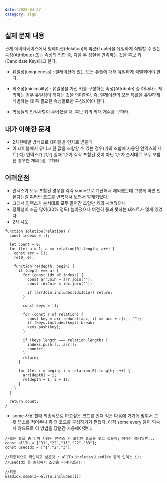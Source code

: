```yaml
---
date: 2022-04-27
category: algo
---
```


## 실제 문제 내용

관계 데이터베이스에서 릴레이션(Relation)의 튜플(Tuple)을 유일하게 식별할 수 있는 속성(Attribute) 또는 속성의 집합 중, 다음 두 성질을 만족하는 것을 후보 키(Candidate Key)라고 한다.

- 유일성(uniqueness) : 릴레이션에 있는 모든 튜플에 대해 유일하게 식별되어야 한다.
- 최소성(minimality) : 유일성을 가진 키를 구성하는 속성(Attribute) 중 하나라도 제외하는 경우 유일성이 깨지는 것을 의미한다. 즉, 릴레이션의 모든 튜플을 유일하게 식별하는 데 꼭 필요한 속성들로만 구성되어야 한다.

- 학생들의 인적사항이 주어졌을 때, 후보 키의 최대 개수를 구하라.

## 내가 이해한 문제

- 2차원배열 방식으로 테이블을 인자로 받을때
- 이 테이블에서 유니크 한 값을 조합할 수 있는 경우(키의 조합에 사용된 인덱스의 세트(
  예) 인덱스가 [1,2] 일때 1,2가 각각 포함된 것이 아닌 1,2가 순서대로 모두 포함된 경우만 제외
  )를 구하라

## 어려운점

- 인덱스가 모두 포함된 경우를 각각 some으로 계산해서 제외했는데 그렇게 하면 안된다는걸 여러번 코드를 반복해서 보면서 알게되었다.
- 그래서 인덱스가 순서대로 모두 들어간 조합만 제외 시켜줬더니
- 정확성이 조금 많이(30% 정도) 높아졌으나 여전히 통과 못하는 테스트가 몇개 있었다.
- 2차 시도

```
function solution(relation) {
  const indexs = [];

  let count = 0;
  for (let a = 1; a <= relation[0].length; a++) {
    const arr = [];
    re(0, 0);

    function re(depth, begin) {
      if (depth === a) {
        for (const idx of indexs) {
          const arrJoin = arr.join("");
          const idxJoin = idx.join("");

          if (arrJoin.includes(idxJoin)) return;
        }

        const keys = [];

        for (const r of relation) {
          const key = arr.reduce((acc, i) => acc + r[i], "");
          if (keys.includes(key)) break;
          keys.push(key);
        }

        if (keys.length === relation.length) {
          indexs.push([...arr]);
          count++;
        }
        return;
      }

      for (let i = begin; i < relation[0].length; i++) {
        arr[depth] = i;
        re(depth + 1, i + 1);
      }
    }
  }

  return count;
}
```

- some 사용 할때 최종적으로 하고싶은 코드를 먼저 적은 다음에 거기에 맞춰서 그 윗 뎁스를 적어주니 좀 더 코드를 구성하기가 편했다. 아직 some every 등이 익숙치 않으므로 이 방법을 당분간 사용해야겠다.

```
//모든 튜플 중 이미 사용된 인덱스 가 포함된 튜플을 찾고 싶을때; 아래는 예시일뿐...
const allTu = ["31","22","11","22","33"];
const usedIdx = ["1","2","3"];

//최종적으로 확인하고 싶은것 : allTu.includes(usedIdx 중의 인덱스 i);
//usedIdx 를 순회해서 조건을 따져야겠군!!!

//최종
usedIdx.some(i=>allTu.includes(i))
```
